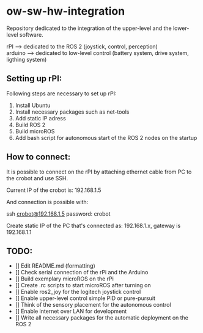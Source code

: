 # ow-sw-hw-integration

Repository dedicated to the integration of the upper-level and the lower-level software. 

rPI --> dedicated to the ROS 2 (joystick, control, perception)  
arduino --> dedicated to low-level control (battery system, drive system, ligthing system)

## Setting up rPI: 

Following steps are necessary to set up rPI: 
1. Install Ubuntu 
2. Install necessary packages such as net-tools 
3. Add static IP adress
4. Build ROS 2
5. Build microROS
6. Add bash script for autonomous start of the ROS 2 nodes on the startup 


## How to connect: 

It is possible to connect on the rPI by attaching ethernet cable from PC to the 
crobot and use SSH. 

Current IP of the crobot is: 192.168.1.5

And connection is possible with: 

ssh crobot@192.168.1.5
password: crobot

Create static IP of the PC that's connected as: 192.168.1.x, 
gateway is 192.168.1.1


## TODO: 

- [] Edit README.md (formatting)
- [] Check serial connection of the rPi and the Arduino 
- [] Build exemplary microROS on the rPi 
- [] Create .rc scripts to start microROS after turning on 
- [] Enable ros2_joy for the logitech joystick control
- [] Enable upper-level control simple PID or pure-pursuit
- [] Think of the sensory placement for the autonomous control 
- [] Enable internet over LAN for development 
- [] Write all necessary packages for the automatic deployment on the ROS 2